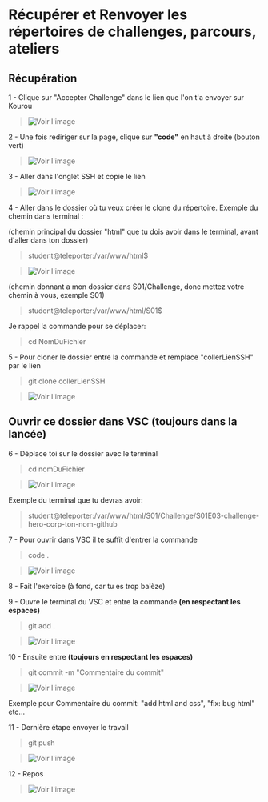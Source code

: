 # Récupérer et Renvoyer les répertoires de challenges, parcours, ateliers

## Récupération

1 - Clique sur "Accepter Challenge" dans le lien que l'on t'a envoyer sur Kourou
>![Voir l'image](./assets/img/Lien%20Kourou.png)

2 - Une fois rediriger sur la page, clique sur **"code"** en haut à droite (bouton vert)

>![Voir l'image](./assets/img/Code.png)

3 - Aller dans l'onglet SSH et copie le lien

>![Voir l'image](./assets/img/Lien%20SSH.png)

4 - Aller dans le dossier où tu veux créer le clone du répertoire. Exemple du chemin dans terminal :

(chemin principal du dossier "html" que tu dois avoir dans le terminal, avant d'aller dans ton dossier)
>student@teleporter:/var/www/html$ 

>![Voir l'image](./assets/img/Terminal%20dossier%20ou%20je%20vais%20clone.png)

(chemin donnant a mon dossier dans S01/Challenge, donc mettez votre chemin à vous, exemple S01)
>student@teleporter:/var/www/html/S01$

Je rappel la commande pour se déplacer: 
> cd NomDuFichier

5 - Pour cloner le dossier entre la commande et remplace "collerLienSSH" par le lien
>git clone collerLienSSH

>![Voir l'image](./assets/img/Terminal%20git%20clone.png)


## Ouvrir ce dossier dans VSC (toujours dans la lancée)

6 - Déplace toi sur le dossier avec le terminal 
> cd nomDuFichier

>![Voir l'image](./assets/img/Terminal%20sur%20le%20dossier%20du%20challenge.png)


Exemple du terminal que tu devras avoir: 
> student@teleporter:/var/www/html/S01/Challenge/S01E03-challenge-hero-corp-ton-nom-github

7 - Pour ouvrir dans VSC il te suffit d'entrer la commande
> code .

>![Voir l'image](./assets/img/Terminal%20code.png)

8 - Fait l'exercice (à fond, car tu es trop balèze)

9 - Ouvre le terminal du VSC et entre la commande **(en respectant les espaces)**
> git add .

>![Voir l'image](./assets/img/Git%20add.png)

10 - Ensuite entre **(toujours en respectant les espaces)**

>  git commit -m "Commentaire du commit"

>![Voir l'image](./assets/img/Git%20commit.png)

Exemple pour Commentaire du commit: "add html and css", "fix: bug html" etc...

11 - Dernière étape envoyer le travail
> git push

>![Voir l'image](./assets/img/Git%20push.png)

12 - Repos

>![Voir l'image](./assets/img/Repos.jpg)